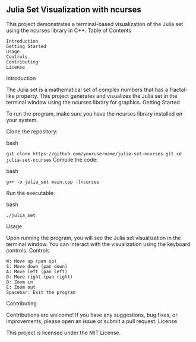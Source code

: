 ## Julia Set Visualization with ncurses

This project demonstrates a terminal-based visualization of the Julia set using the ncurses library in C++.
Table of Contents

    Introduction
    Getting Started
    Usage
    Controls
    Contributing
    License

Introduction

The Julia set is a mathematical set of complex numbers that has a fractal-like property. This project generates and visualizes the Julia set in the terminal window using the ncurses library for graphics.
Getting Started

To run the program, make sure you have the ncurses library installed on your system.

Clone the repository:

bash

`` git clone https://github.com/yourusername/julia-set-ncurses.git
cd julia-set-ncurses
``
Compile the code:

bash
```
g++ -o julia_set main.cpp -lncurses
``` 
Run the executable:

bash
```
./julia_set
```
Usage

Upon running the program, you will see the Julia set visualization in the terminal window. You can interact with the visualization using the keyboard controls.
Controls

    W: Move up (pan up)
    S: Move down (pan down)
    A: Move left (pan left)
    D: Move right (pan right)
    Q: Zoom in
    E: Zoom out
    Spacebar: Exit the program

Contributing

Contributions are welcome! If you have any suggestions, bug fixes, or improvements, please open an issue or submit a pull request.
License

This project is licensed under the MIT License.
